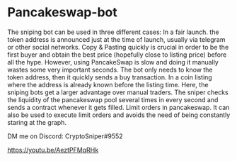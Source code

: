 # Pancakeswap-bot
The sniping bot can be used in three different cases:  In a fair launch. the token address is announced just at the time of launch, usually via telegram or other social networks. Copy &amp; Pasting quickly is crucial in order to be the first buyer and obtain the best price (hopefully close to listing price) before all the hype. However, using PancakeSwap is slow and doing it manually wastes some very important seconds. The bot only needs to know the token address, then it quickly sends a buy transaction. In a coin listing where the address is already known before the listing time. Here, the sniping bots get a larger advantage over manual traders. The sniper checks the liquidity of the pancakeswap pool several times in every second and sends a contract whenever it gets filled. Limit orders in pancakeswap. It can also be used to execute limit orders and avoids the need of being constantly staring at the graph.




DM me  on Discord:
CryptoSniper#9552

https://youtu.be/AeztPFMqRHk
